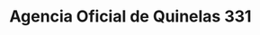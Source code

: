 ---
title: "Agencia Oficial de Quinelas 331"
url: /san-pedro/agencia-oficial-de-quinelas-331/
shop: Lotterie
---